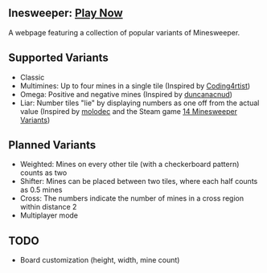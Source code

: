 ## Inesweeper: [Play Now](https://inesweeper.vercel.app/) ##
A webpage featuring a collection of popular variants of Minesweeper.

## Supported Variants ##
- Classic
- Multimines: Up to four mines in a single tile (Inspired by [Coding4rtist](https://coding4rtist.itch.io/minesweeper-reborn))
- Omega: Positive and negative mines (Inspired by [duncanacnud](https://duncanacnud.itch.io/omegasweeper))
- Liar: Number tiles "lie" by displaying numbers as one off from the actual value (Inspired by [molodec](https://www.reddit.com/r/playmygame/comments/38l2n8/completed_web_lying_minesweeper/) and the Steam game [14 Minesweeper Variants](https://store.steampowered.com/app/1865060/14_Minesweeper_Variants/))

## Planned Variants ##
- Weighted: Mines on every other tile (with a checkerboard pattern) counts as two
- Shifter: Mines can be placed between two tiles, where each half counts as 0.5 mines
- Cross: The numbers indicate the number of mines in a cross region within distance 2
- Multiplayer mode

## TODO ##
- Board customization (height, width, mine count)
